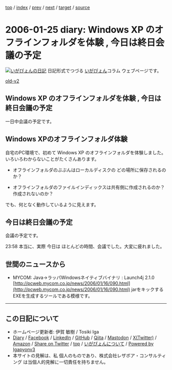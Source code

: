 [top](../index.html) 
 / [index](index.html) 
 / [prev](ig060124.html) 
 / [next](ig060126.html) 
 / [target](https://www.igapyon.jp/igapyon/diary/2006/ig060125.html) 
 / [source](https://github.com/igapyon/diary/blob/master/2006/ig060125.src.md) 

2006-01-25 diary: Windows XP のオフラインフォルダを体験 , 今日は終日会議の予定
=====================================================================================================
[![いがぴょんの日記](https://www.igapyon.jp/igapyon/diary/images/iga202308_64.jpg "いがぴょん")](https://www.igapyon.jp/igapyon/diary/memo/memoigapyon.html) 日記形式でつづる [いがぴょん](https://www.igapyon.jp/igapyon/diary/memo/memoigapyon.html)コラム ウェブページです。

[old-v2](ig060125-orig.html)

## Windows XP のオフラインフォルダを体験 , 今日は終日会議の予定

一日中会議の予定です。


## Windows XPのオフラインフォルダ体験

自宅のPC環境で、初めて Windows XP のオフラインフォルダを体験しました。いろいろわからないことがたくさんあります。

* オフラインフォルダのぶぶんはローカルディスクの どの場所に保存されるのか？
  
* オフラインフォルダのファイルインディックスは共有側に作成されるのか？作成されないのか？

でも、何となく動作しているように見えます。

## 今日は終日会議の予定

会議の予定です。

23:58 本当に、実際 今日は ほとんどの時間、会議でした。大変に疲れました。

## 世間のニュースから

* MYCOM: Java→ラッパWindowsネイティブバイナリ : Launch4j 2.1.0
  [http://pcweb.mycom.co.jp/news/2006/01/16/090.html](http://pcweb.mycom.co.jp/news/2006/01/16/090.html)
  jarをキックするEXEを生成するツールである模様です。


----------------------------------------------------------------------------------------------------

## この日記について

* ホームページ更新者: 伊賀 敏樹 / Tosiki Iga
* [Diary](https://www.igapyon.jp/igapyon/diary/) / [Facebook](https://www.facebook.com/igapyon) / [LinkedIn](https://www.linkedin.com/in/toshikiiga) / [GitHub](https://github.com/igapyon) / [Qiita](https://qiita.com/igapyon) / [Mastodon](https://social.vivaldi.net/@igapyon) / [X(Twitter)](https://twitter.com/ToshikiIga) / [Amazon](https://www.amazon.co.jp/%E4%BC%8A%E8%B3%80-%E6%95%8F%E6%A8%B9/e/B004LTQWCQ) / 
[Share on Twitter](https://twitter.com/intent/tweet?hashtags=igapyon%2Cdiary%2C%E3%81%84%E3%81%8C%E3%81%B4%E3%82%87%E3%82%93&text=Windows+XP+%E3%81%AE%E3%82%AA%E3%83%95%E3%83%A9%E3%82%A4%E3%83%B3%E3%83%95%E3%82%A9%E3%83%AB%E3%83%80%E3%82%92%E4%BD%93%E9%A8%93+%2C+%E4%BB%8A%E6%97%A5%E3%81%AF%E7%B5%82%E6%97%A5%E4%BC%9A%E8%AD%B0%E3%81%AE%E4%BA%88%E5%AE%9A&url=https%3A%2F%2Fwww.igapyon.jp%2Figapyon%2Fdiary%2F2006%2Fig060125.html) / [top](../index.html) / [いがぴょんについて](https://www.igapyon.jp/igapyon/diary/memo/memoigapyon.html) / [Powered by Igapyonv3](https://github.com/igapyon/igapyonv3)
* 本サイトの見解は、私 個人のものであり、株式会社レザボア・コンサルティング は当個人的見解に一切責任を持ちません。 
